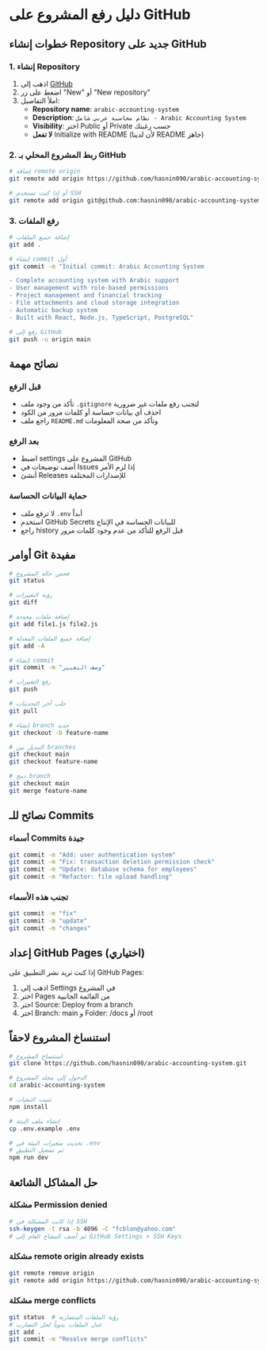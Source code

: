 # دليل رفع المشروع على GitHub

## خطوات إنشاء Repository جديد على GitHub

### 1. إنشاء Repository
1. اذهب إلى [GitHub](https://github.com)
2. اضغط على زر "New" أو "New repository"
3. املأ التفاصيل:
   - **Repository name**: `arabic-accounting-system`
   - **Description**: `نظام محاسبة عربي شامل - Arabic Accounting System`
   - **Visibility**: اختر Public أو Private حسب رغبتك
   - **لا تفعل** Initialize with README (لأن لدينا README جاهز)

### 2. ربط المشروع المحلي بـ GitHub

```bash
# إضافة remote origin
git remote add origin https://github.com/hasnin090/arabic-accounting-system.git

# أو إذا كنت تستخدم SSH
git remote add origin git@github.com:hasnin090/arabic-accounting-system.git
```

### 3. رفع الملفات

```bash
# إضافة جميع الملفات
git add .

# إنشاء commit أول
git commit -m "Initial commit: Arabic Accounting System

- Complete accounting system with Arabic support
- User management with role-based permissions  
- Project management and financial tracking
- File attachments and cloud storage integration
- Automatic backup system
- Built with React, Node.js, TypeScript, PostgreSQL"

# رفع إلى GitHub
git push -u origin main
```

## نصائح مهمة

### قبل الرفع
- تأكد من وجود ملف `.gitignore` لتجنب رفع ملفات غير ضرورية
- احذف أي بيانات حساسة أو كلمات مرور من الكود
- راجع ملف `README.md` وتأكد من صحة المعلومات

### بعد الرفع
- اضبط settings المشروع على GitHub
- أضف توضيحات في Issues إذا لزم الأمر
- أنشئ Releases للإصدارات المختلفة

### حماية البيانات الحساسة
- لا ترفع ملف `.env` أبداً
- استخدم GitHub Secrets للبيانات الحساسة في الإنتاج
- راجع history قبل الرفع للتأكد من عدم وجود كلمات مرور

## أوامر Git مفيدة

```bash
# فحص حالة المشروع
git status

# رؤية التغييرات
git diff

# إضافة ملفات محددة
git add file1.js file2.js

# إضافة جميع الملفات المعدلة
git add -A

# إنشاء commit
git commit -m "وصف التغيير"

# رفع التغييرات
git push

# جلب آخر التحديثات
git pull

# إنشاء branch جديد
git checkout -b feature-name

# التبديل بين branches
git checkout main
git checkout feature-name

# دمج branch
git checkout main
git merge feature-name
```

## نصائح للـ Commits

### أسماء Commits جيدة
```bash
git commit -m "Add: user authentication system"
git commit -m "Fix: transaction deletion permission check"
git commit -m "Update: database schema for employees"
git commit -m "Refactor: file upload handling"
```

### تجنب هذه الأسماء
```bash
git commit -m "fix"
git commit -m "update"
git commit -m "changes"
```

## إعداد GitHub Pages (اختياري)
إذا كنت تريد نشر التطبيق على GitHub Pages:

1. اذهب إلى Settings في المشروع
2. اختر Pages من القائمة الجانبية
3. اختر Source: Deploy from a branch
4. اختر Branch: main و Folder: /docs أو /root

## استنساخ المشروع لاحقاً

```bash
# استنساخ المشروع
git clone https://github.com/hasnin090/arabic-accounting-system.git

# الدخول إلى مجلد المشروع
cd arabic-accounting-system

# تثبيت التبعيات
npm install

# إنشاء ملف البيئة
cp .env.example .env

# تحديث متغيرات البيئة في .env
# ثم تشغيل التطبيق
npm run dev
```

## حل المشاكل الشائعة

### مشكلة Permission denied
```bash
# إذا كانت المشكلة في SSH
ssh-keygen -t rsa -b 4096 -C "fcblon@yahoo.com"
# ثم أضف المفتاح العام إلى GitHub Settings > SSH Keys
```

### مشكلة remote origin already exists
```bash
git remote remove origin
git remote add origin https://github.com/hasnin090/arabic-accounting-system.git
```

### مشكلة merge conflicts
```bash
git status  # رؤية الملفات المتضاربة
# عدل الملفات يدوياً لحل التضارب
git add .
git commit -m "Resolve merge conflicts"
```